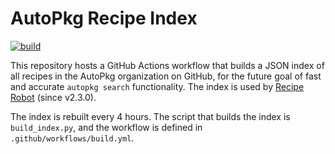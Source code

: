 # AutoPkg Recipe Index

[![build](https://github.com/autopkg/index/actions/workflows/build.yml/badge.svg)](https://github.com/autopkg/index/actions/workflows/build.yml)

This repository hosts a GitHub Actions workflow that builds a JSON index of all recipes in the AutoPkg organization on GitHub, for the future goal of fast and accurate `autopkg search` functionality. The index is used by [Recipe Robot](https://github.com/homebysix/recipe-robot) (since v2.3.0).

The index is rebuilt every 4 hours. The script that builds the index is `build_index.py`, and the workflow is defined in `.github/workflows/build.yml`.
